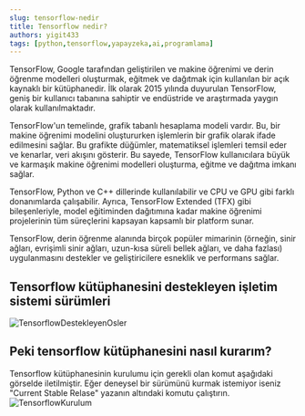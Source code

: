 ```yaml
---
slug: tensorflow-nedir
title: Tensorflow nedir?
authors: yigit433
tags: [python,tensorflow,yapayzeka,ai,programlama]
---
```

TensorFlow, Google tarafından geliştirilen ve makine öğrenimi ve derin öğrenme modelleri oluşturmak, eğitmek ve dağıtmak için kullanılan bir açık kaynaklı bir kütüphanedir. İlk olarak 2015 yılında duyurulan TensorFlow, geniş bir kullanıcı tabanına sahiptir ve endüstride ve araştırmada yaygın olarak kullanılmaktadır.

TensorFlow'un temelinde, grafik tabanlı hesaplama modeli vardır. Bu, bir makine öğrenimi modelini oluştururken işlemlerin bir grafik olarak ifade edilmesini sağlar. Bu grafikte düğümler, matematiksel işlemleri temsil eder ve kenarlar, veri akışını gösterir. Bu sayede, TensorFlow kullanıcılara büyük ve karmaşık makine öğrenimi modelleri oluşturma, eğitme ve dağıtma imkanı sağlar.

TensorFlow, Python ve C++ dillerinde kullanılabilir ve CPU ve GPU gibi farklı donanımlarda çalışabilir. Ayrıca, TensorFlow Extended (TFX) gibi bileşenleriyle, model eğitiminden dağıtımına kadar makine öğrenimi projelerinin tüm süreçlerini kapsayan kapsamlı bir platform sunar.

TensorFlow, derin öğrenme alanında birçok popüler mimarinin (örneğin, sinir ağları, evrişimli sinir ağları, uzun-kısa süreli bellek ağları, ve daha fazlası) uygulanmasını destekler ve geliştiricilere esneklik ve performans sağlar.

## Tensorflow kütüphanesini destekleyen işletim sistemi sürümleri
![TensorflowDestekleyenOsler](/docs/python/tensorflow_destekleyen_osler.png)
## Peki tensorflow kütüphanesini nasıl kurarım?
Tensorflow kütüphanesinin kurulumu için gerekli olan komut aşağıdaki görselde iletilmiştir. Eğer deneysel bir sürümünü kurmak istemiyor iseniz "Current Stable Relase" yazanın altındaki komutu çalıştırın.
![TensorflowKurulum](/docs/python/tensorflow_kurulum.png)